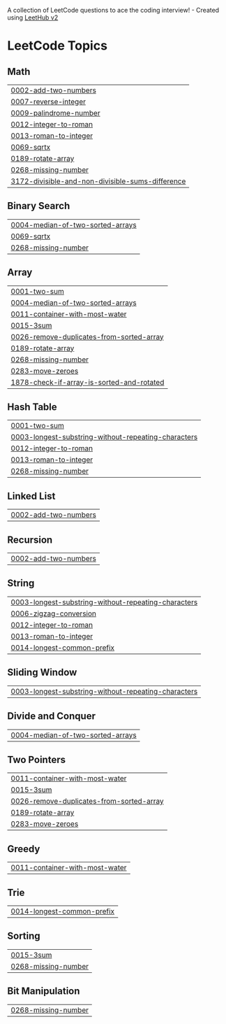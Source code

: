 A collection of LeetCode questions to ace the coding interview! - Created using [LeetHub v2](https://github.com/arunbhardwaj/LeetHub-2.0)
<!---LeetCode Topics Start-->
# LeetCode Topics
## Math
|  |
| ------- |
| [0002-add-two-numbers](https://github.com/Amoghprakash2k4/LEETCODE/tree/master/0002-add-two-numbers) |
| [0007-reverse-integer](https://github.com/Amoghprakash2k4/LEETCODE/tree/master/0007-reverse-integer) |
| [0009-palindrome-number](https://github.com/Amoghprakash2k4/LEETCODE/tree/master/0009-palindrome-number) |
| [0012-integer-to-roman](https://github.com/Amoghprakash2k4/LEETCODE/tree/master/0012-integer-to-roman) |
| [0013-roman-to-integer](https://github.com/Amoghprakash2k4/LEETCODE/tree/master/0013-roman-to-integer) |
| [0069-sqrtx](https://github.com/Amoghprakash2k4/LEETCODE/tree/master/0069-sqrtx) |
| [0189-rotate-array](https://github.com/Amoghprakash2k4/LEETCODE/tree/master/0189-rotate-array) |
| [0268-missing-number](https://github.com/Amoghprakash2k4/LEETCODE/tree/master/0268-missing-number) |
| [3172-divisible-and-non-divisible-sums-difference](https://github.com/Amoghprakash2k4/LEETCODE/tree/master/3172-divisible-and-non-divisible-sums-difference) |
## Binary Search
|  |
| ------- |
| [0004-median-of-two-sorted-arrays](https://github.com/Amoghprakash2k4/LEETCODE/tree/master/0004-median-of-two-sorted-arrays) |
| [0069-sqrtx](https://github.com/Amoghprakash2k4/LEETCODE/tree/master/0069-sqrtx) |
| [0268-missing-number](https://github.com/Amoghprakash2k4/LEETCODE/tree/master/0268-missing-number) |
## Array
|  |
| ------- |
| [0001-two-sum](https://github.com/Amoghprakash2k4/LEETCODE/tree/master/0001-two-sum) |
| [0004-median-of-two-sorted-arrays](https://github.com/Amoghprakash2k4/LEETCODE/tree/master/0004-median-of-two-sorted-arrays) |
| [0011-container-with-most-water](https://github.com/Amoghprakash2k4/LEETCODE/tree/master/0011-container-with-most-water) |
| [0015-3sum](https://github.com/Amoghprakash2k4/LEETCODE/tree/master/0015-3sum) |
| [0026-remove-duplicates-from-sorted-array](https://github.com/Amoghprakash2k4/LEETCODE/tree/master/0026-remove-duplicates-from-sorted-array) |
| [0189-rotate-array](https://github.com/Amoghprakash2k4/LEETCODE/tree/master/0189-rotate-array) |
| [0268-missing-number](https://github.com/Amoghprakash2k4/LEETCODE/tree/master/0268-missing-number) |
| [0283-move-zeroes](https://github.com/Amoghprakash2k4/LEETCODE/tree/master/0283-move-zeroes) |
| [1878-check-if-array-is-sorted-and-rotated](https://github.com/Amoghprakash2k4/LEETCODE/tree/master/1878-check-if-array-is-sorted-and-rotated) |
## Hash Table
|  |
| ------- |
| [0001-two-sum](https://github.com/Amoghprakash2k4/LEETCODE/tree/master/0001-two-sum) |
| [0003-longest-substring-without-repeating-characters](https://github.com/Amoghprakash2k4/LEETCODE/tree/master/0003-longest-substring-without-repeating-characters) |
| [0012-integer-to-roman](https://github.com/Amoghprakash2k4/LEETCODE/tree/master/0012-integer-to-roman) |
| [0013-roman-to-integer](https://github.com/Amoghprakash2k4/LEETCODE/tree/master/0013-roman-to-integer) |
| [0268-missing-number](https://github.com/Amoghprakash2k4/LEETCODE/tree/master/0268-missing-number) |
## Linked List
|  |
| ------- |
| [0002-add-two-numbers](https://github.com/Amoghprakash2k4/LEETCODE/tree/master/0002-add-two-numbers) |
## Recursion
|  |
| ------- |
| [0002-add-two-numbers](https://github.com/Amoghprakash2k4/LEETCODE/tree/master/0002-add-two-numbers) |
## String
|  |
| ------- |
| [0003-longest-substring-without-repeating-characters](https://github.com/Amoghprakash2k4/LEETCODE/tree/master/0003-longest-substring-without-repeating-characters) |
| [0006-zigzag-conversion](https://github.com/Amoghprakash2k4/LEETCODE/tree/master/0006-zigzag-conversion) |
| [0012-integer-to-roman](https://github.com/Amoghprakash2k4/LEETCODE/tree/master/0012-integer-to-roman) |
| [0013-roman-to-integer](https://github.com/Amoghprakash2k4/LEETCODE/tree/master/0013-roman-to-integer) |
| [0014-longest-common-prefix](https://github.com/Amoghprakash2k4/LEETCODE/tree/master/0014-longest-common-prefix) |
## Sliding Window
|  |
| ------- |
| [0003-longest-substring-without-repeating-characters](https://github.com/Amoghprakash2k4/LEETCODE/tree/master/0003-longest-substring-without-repeating-characters) |
## Divide and Conquer
|  |
| ------- |
| [0004-median-of-two-sorted-arrays](https://github.com/Amoghprakash2k4/LEETCODE/tree/master/0004-median-of-two-sorted-arrays) |
## Two Pointers
|  |
| ------- |
| [0011-container-with-most-water](https://github.com/Amoghprakash2k4/LEETCODE/tree/master/0011-container-with-most-water) |
| [0015-3sum](https://github.com/Amoghprakash2k4/LEETCODE/tree/master/0015-3sum) |
| [0026-remove-duplicates-from-sorted-array](https://github.com/Amoghprakash2k4/LEETCODE/tree/master/0026-remove-duplicates-from-sorted-array) |
| [0189-rotate-array](https://github.com/Amoghprakash2k4/LEETCODE/tree/master/0189-rotate-array) |
| [0283-move-zeroes](https://github.com/Amoghprakash2k4/LEETCODE/tree/master/0283-move-zeroes) |
## Greedy
|  |
| ------- |
| [0011-container-with-most-water](https://github.com/Amoghprakash2k4/LEETCODE/tree/master/0011-container-with-most-water) |
## Trie
|  |
| ------- |
| [0014-longest-common-prefix](https://github.com/Amoghprakash2k4/LEETCODE/tree/master/0014-longest-common-prefix) |
## Sorting
|  |
| ------- |
| [0015-3sum](https://github.com/Amoghprakash2k4/LEETCODE/tree/master/0015-3sum) |
| [0268-missing-number](https://github.com/Amoghprakash2k4/LEETCODE/tree/master/0268-missing-number) |
## Bit Manipulation
|  |
| ------- |
| [0268-missing-number](https://github.com/Amoghprakash2k4/LEETCODE/tree/master/0268-missing-number) |
<!---LeetCode Topics End-->